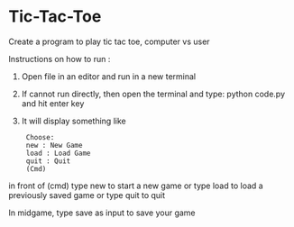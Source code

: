 # Tic-Tac-Toe
Create a program to play tic tac toe, computer vs user

Instructions on how to run :
1. Open file in an editor and run in a new terminal
2. If cannot run directly, then open the terminal and type: python code.py  and hit enter key
4. It will display something like

		Choose:
		new : New Game  
		load : Load Game
		quit : Quit     
		(Cmd) 

in front of (cmd) type new to start a new game
or type load to load a previously saved game
or type quit to quit

In midgame, type save as input to save your game